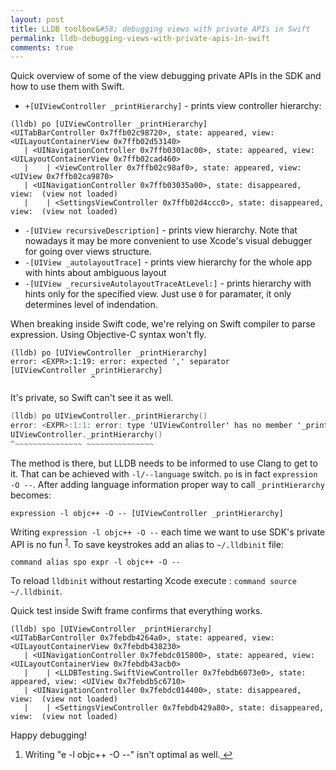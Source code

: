 ```yaml
---
layout: post
title: LLDB toolbox&#58; debugging views with private APIs in Swift
permalink: lldb-debugging-views-with-private-apis-in-swift
comments: true
---
```


Quick overview of some of the view debugging private APIs in the SDK and how to use them with Swift.

<!--more-->

- `+[UIViewController _printHierarchy]` - prints view controller hierarchy:

```objc
(lldb) po [UIViewController _printHierarchy]
<UITabBarController 0x7ffb02c98720>, state: appeared, view: <UILayoutContainerView 0x7ffb02d53140>
   | <UINavigationController 0x7ffb0301ac00>, state: appeared, view: <UILayoutContainerView 0x7ffb02cad460>
   |    | <ViewController 0x7ffb02c98af0>, state: appeared, view: <UIView 0x7ffb02ca9870>
   | <UINavigationController 0x7ffb03035a00>, state: disappeared, view:  (view not loaded)
   |    | <SettingsViewController 0x7ffb02d4ccc0>, state: disappeared, view:  (view not loaded)
```

- `-[UIView recursiveDescription]` - prints view hierarchy. Note that nowadays it may be more convenient to use Xcode's visual debugger for going over views structure.
- `-[UIView _autolayoutTrace]` - prints view hierarchy for the whole app with hints about ambiguous layout
- `-[UIView _recursiveAutolayoutTraceAtLevel:]` - prints hierarchy with hints only for the specified view. Just use `0` for paramater, it only determines level of indendation.

When breaking inside Swift code, we're relying on Swift compiler to parse expression. Using Objective-C syntax won't fly.

```objc
(lldb) po [UIViewController _printHierarchy]
error: <EXPR>:1:19: error: expected ',' separator
[UIViewController _printHierarchy]
                  ^
```

It's private, so Swift can't see it as well.

```swift
(lldb) po UIViewController._printHierarchy()
error: <EXPR>:1:1: error: type 'UIViewController' has no member '_printHierarchy'
UIViewController._printHierarchy()
^~~~~~~~~~~~~~~~ ~~~~~~~~~~~~~~~
```

The method is there, but LLDB needs to be informed to use Clang to get to it. That can be achieved with `-l/--language` switch. `po` is in fact `expression -O --`. After adding language information proper way to call `_printHierarchy` becomes:

```objc
expression -l objc++ -O -- [UIViewController _printHierarchy]
```

Writing `expression -l objc++ -O --` each time we want to use SDK's private API is no fun <sup id="fnref:1"><a href="#fn:1" rel="footnote">1</a></sup>. To save keystrokes add an alias to `~/.lldbinit` file:

`command alias spo expr -l objc++ -O --`

To reload `lldbinit` without restarting Xcode execute : `command source ~/.lldbinit`.

Quick test inside Swift frame confirms that everything works.

```objc
(lldb) spo [UIViewController _printHierarchy]
<UITabBarController 0x7febdb4264a0>, state: appeared, view: <UILayoutContainerView 0x7febdb438230>
   | <UINavigationController 0x7febdc015800>, state: appeared, view: <UILayoutContainerView 0x7febdb43acb0>
   |    | <LLDBTesting.SwiftViewController 0x7febdb6073e0>, state: appeared, view: <UIView 0x7febdb5c6710>
   | <UINavigationController 0x7febdc014400>, state: disappeared, view:  (view not loaded)
   |    | <SettingsViewController 0x7febdb429a80>, state: disappeared, view:  (view not loaded)
```

Happy debugging!

<div class="footnotes"><ol>
    <li class="footnote" id="fn:1">
        <p>Writing "e -l objc++ -O --" isn't optimal as well.<a href="#fnref:2" title="return to article"> ↩</a><p>
    </li>    
</ol></div>
